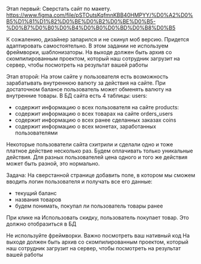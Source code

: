 Этап первый:
Сверстать сайт по макету.
https://www.figma.com/file/pSTOutsKqfmnKBB40HMPYY/%D0%A2%D0%B5%D1%81%D1%82%D0%BE%D0%B2%D0%BE%D0%B5-%D0%B7%D0%B0%D0%B4%D0%B0%D0%BD%D0%B8%D0%B5

К сожалению, дизайнер запарился и не скинул моб версию. Придется адаптировать самостоятельно. 
В этом задании не используем фреймворки, шаблонизаторы. 
На выходе должен быть архив со скомпилированным проектом, который наш сотрудник загрузит на сервер, чтобы посмотреть на результат вашей работы

Этап второй:
На этом сайте у пользователя есть возможность зарабатывать внутреннюю валюту за действия на сайте.
При достаточном балансе пользователь может обменять валюту на внутренние товары.
В БД сайта есть 4 таблицы:
users:
- содержит информацию о всех пользователя на сайте
products:
- содержит информацию о всех товарах на сайте
orders_users
- содержит информацию о всех ранее сделанных заказах
coins
- содержит информацию о всех монетах, заработанных пользователями

Некоторые пользователи сайта схитрили и сделали одно и тоже платное действие несколько раз. Будем оплачивать только уникальные действия.
Для разных пользователей цена одного и того же действия может быть разной, это нормально.


Задача: 
На сверстанной странице добавить поле, в котором мы сможем вводить логин пользователя и получать все его данные:
- текущий баланс
- названия товаров
- будем понимать, покупал ли пользователь товары ранее

При клике на Использовать скидку, пользователь покупает товар. Это должно отобразиться в БД

Не используйте фреймворки. Важно посмотреть ваш нативный код
На выходе должен быть архив со скомпилированным проектом, который наш сотрудник загрузит на сервер, чтобы посмотреть на результат вашей работы

